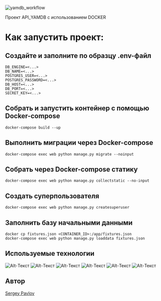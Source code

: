 ![yamdb_workflow](https://github.com/sergapav/shogun500/actions/workflows/yamdb_workflow.yml/badge.svg)

Проект API_YAMDB с использованием DOCKER

# Как запустить проект:
## Создайте и заполните по образцу .env-файл
```
DB_ENGINE=<...>
DB_NAME=<...>
POSTGRES_USER=<...>
POSTGRES_PASSWORD=<...>
DB_HOST=<...>
DB_PORT=<...>
SECRET_KEY=<...>
```
## Собрать и запустить контейнер с помощью Docker-compose
```
docker-compose build --up
```
## Выполнить миграции через Docker-compose
```
docker-compose exec web python manage.py migrate --noinput
```
## Собрать через Docker-compose статику
```
docker-compose exec web python manage.py collectstatic --no-input
```
## Создать суперпользователя
```
docker-compose exec web python manage.py createsuperuser
```
## Заполнить базу начальными данными
```
docker cp fixtures.json <CONTAINER_ID>:/app/fixtures.json
docker-compose exec web python manage.py loaddata fixtures.json
```


## Используемые технологии
![Alt-Текст](https://img.shields.io/badge/python-3.8-blue)
![Alt-Текст](https://img.shields.io/badge/django-2.2.16-blue)
![Alt-Текст](https://img.shields.io/badge/djangorestframework-3.12.4-blue)
![Alt-Текст](https://img.shields.io/badge/docker-20.10.16-blue)
![Alt-Текст](https://img.shields.io/badge/nginx-1.21.3-blue)
![Alt-Текст](https://img.shields.io/badge/gunicorn-20.0.4-blue)

## Автор

<a href=https://github.com/shogun500>Sergey Pavlov</a>